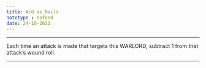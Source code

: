 ```yaml
---
title: Ard as Nails
notetype : nofeed
date: 24-10-2021
---
```


---

Each time an attack is made that targets this WARLORD, subtract 1 from that attack’s wound roll.

---